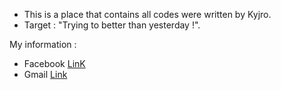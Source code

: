 - This is a place that contains all codes were written by Kyjro.
- Target : "Trying to better than yesterday !".

My information : 
 - Facebook [LinK](https://www.facebook.com/ShoyaIshidaa/)
 - Gmail [Link](dangtranvuhai861@gmail.com)